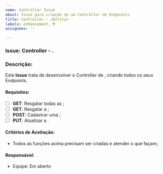 ```yaml
---
name: Controller Issue
about: Issue para criação de um Controller de Endpoints
title: Controller - <Entity>
labels: enhancement, M
assignees: ''

---
```


### **Issue:** Controller - <Entidade>.

### **Descrição:**
Este **Issue** trata de desenvolver o Controller de <Entity>, criando todos os seus Endpoints.

#### **Requisitos:**

- [ ] **GET**: Resgatar todas as <Entidades>;
- [ ] **GET**: Resgatar a <Entidade>;
- [ ] **POST**: Cadastrar uma <Entidade>;
- [ ] **PUT**: Atualizar a <Entidade>.

#### **Critérios de Aceitação:**
- Todos as funções acima precisam ser criadas e atender o que façam;

#### **Responsável:**
- Equipe: Em aberto
